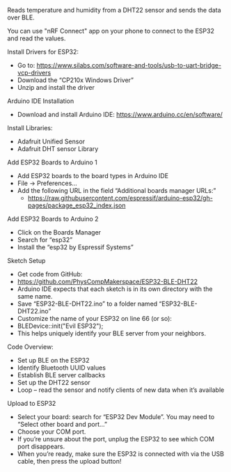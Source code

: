 Reads temperature and humidity from a DHT22 sensor and sends the data over BLE.

You can use "nRF Connect" app on your phone to connect to the ESP32 and read the values.


Install Drivers for ESP32:
* Go to: https://www.silabs.com/software-and-tools/usb-to-uart-bridge-vcp-drivers
* Download the “CP210x Windows Driver”
* Unzip and install the driver


Arduino IDE Installation
* Download and install Arduino IDE: https://www.arduino.cc/en/software/

Install Libraries: 
* Adafruit Unified Sensor
* Adafruit DHT sensor Library

Add ESP32 Boards to Arduino 1
* Add ESP32 boards to the board types in Arduino IDE
* File -> Preferences…
* Add the following URL in the field “Additional boards manager URLs:”
  * https://raw.githubusercontent.com/espressif/arduino-esp32/gh-pages/package_esp32_index.json
 
Add ESP32 Boards to Arduino 2
* Click on the Boards Manager
* Search for “esp32”
* Install the “esp32 by Espressif Systems”

Sketch Setup
* Get code from GitHub:
 * https://github.com/PhysCompMakerspace/ESP32-BLE-DHT22 
* Arduino IDE expects that each sketch is in its own directory with the same name.
 * Save “ESP32-BLE-DHT22.ino” to a folder named “ESP32-BLE-DHT22.ino”
* Customize the name of your ESP32 on line 66 (or so):
 * BLEDevice::init("Evil ESP32");
* This helps uniquely identify your BLE server from your neighbors.

Code Overview:
* Set up BLE on the ESP32
* Identify Bluetooth UUID values
* Establish BLE server callbacks
* Set up the DHT22 sensor
* Loop – read the sensor and notify clients of new data when it’s available

Upload to ESP32
* Select your board: search for “ESP32 Dev Module”. You may need to “Select other board and port...”
* Choose your COM port.
* If you’re unsure about the port, unplug the ESP32 to see which COM port disappears.
* When you’re ready, make sure the ESP32 is connected with via the USB cable, then press the upload button!





